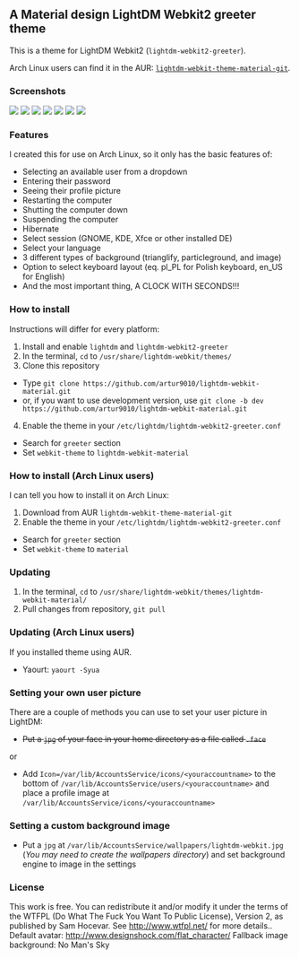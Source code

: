 ## A Material design LightDM Webkit2 greeter theme

This is a theme for LightDM Webkit2 (`lightdm-webkit2-greeter`).

Arch Linux users can find it in the AUR: [`lightdm-webkit-theme-material-git`](https://aur.archlinux.org/packages/lightdm-webkit-theme-material-git/).

### Screenshots

![](https://cdn.rawgit.com/FallingSnow/lightdm-webkit-material/master/assets/screenshots/default.png)
![](https://cdn.rawgit.com/FallingSnow/lightdm-webkit-material/master/assets/screenshots/shutdown-dialog.png)
![](https://cdn.rawgit.com/FallingSnow/lightdm-webkit-material/master/assets/screenshots/settings.png)
![](https://cdn.rawgit.com/FallingSnow/lightdm-webkit-material/master/assets/screenshots/particleground-background.png)
![](https://cdn.rawgit.com/FallingSnow/lightdm-webkit-material/master/assets/screenshots/particleground-background-2.png)
![](https://cdn.rawgit.com/FallingSnow/lightdm-webkit-material/master/assets/screenshots/custom-background-image.png)
![](https://cdn.rawgit.com/FallingSnow/lightdm-webkit-material/master/assets/screenshots/custom-background-and-profile-image.png)

### Features

I created this for use on Arch Linux, so it only has the basic features of:

- Selecting an available user from a dropdown
- Entering their password
- Seeing their profile picture
- Restarting the computer
- Shutting the computer down
- Suspending the computer
- Hibernate
- Select session (GNOME, KDE, Xfce or other installed DE)
- Select your language
- 3 different types of background (trianglify, particleground, and image)
- Option to select keyboard layout (eq. pl_PL for Polish keyboard, en_US for English)
- And the most important thing, A CLOCK WITH SECONDS!!!

### How to install

Instructions will differ for every platform:

1. Install and enable `lightdm` and `lightdm-webkit2-greeter`
2. In the terminal, `cd` to `/usr/share/lightdm-webkit/themes/`
3. Clone this repository
  - Type `git clone https://github.com/artur9010/lightdm-webkit-material.git`
  - or, if you want to use development version, use `git clone -b dev https://github.com/artur9010/lightdm-webkit-material.git`
4. Enable the theme in your `/etc/lightdm/lightdm-webkit2-greeter.conf`
  - Search for `greeter` section
  - Set `webkit-theme` to `lightdm-webkit-material`
  
### How to install (Arch Linux users)
I can tell you how to install it on Arch Linux:

1. Download from AUR `lightdm-webkit-theme-material-git`
2. Enable the theme in your `/etc/lightdm/lightdm-webkit2-greeter.conf`
  - Search for `greeter` section
  - Set `webkit-theme` to `material`

### Updating
1. In the terminal, `cd` to `/usr/share/lightdm-webkit/themes/lightdm-webkit-material/`
2. Pull changes from repository, `git pull`

### Updating (Arch Linux users)
If you installed theme using AUR.
- Yaourt: `yaourt -Syua`

### Setting your own user picture

There are a couple of methods you can use to set your user picture in LightDM:

- ~~Put a `jpg` of your face in your home directory as a file called `.face`~~

or

- Add `Icon=/var/lib/AccountsService/icons/<youraccountname>` to the bottom of `/var/lib/AccountsService/users/<youraccountname>` and place a profile image at `/var/lib/AccountsService/icons/<youraccountname>`

### Setting a custom background image

- Put a `jpg` at `/var/lib/AccountsService/wallpapers/lightdm-webkit.jpg` (*You may need to create the wallpapers directory*) and set background engine to image in the settings


### License
This work is free. You can redistribute it and/or modify it under the terms of the WTFPL (Do What The Fuck You Want To Public License), Version 2, as published by Sam Hocevar. See http://www.wtfpl.net/ for more details..<br>
Default avatar: http://www.designshock.com/flat_character/
Fallback image background: No Man's Sky